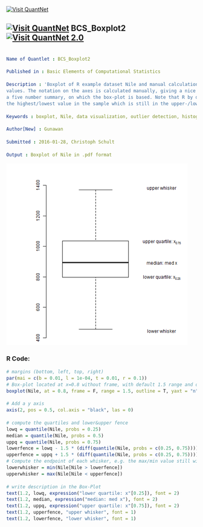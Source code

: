 
[<img src="https://github.com/QuantLet/Styleguide-and-FAQ/blob/master/pictures/banner.png" width="888" alt="Visit QuantNet">](http://quantlet.de/)

## [<img src="https://github.com/QuantLet/Styleguide-and-FAQ/blob/master/pictures/qloqo.png" alt="Visit QuantNet">](http://quantlet.de/) **BCS_Boxplot2** [<img src="https://github.com/QuantLet/Styleguide-and-FAQ/blob/master/pictures/QN2.png" width="60" alt="Visit QuantNet 2.0">](http://quantlet.de/)

```yaml

Name of Quantlet : BCS_Boxplot2

Published in : Basic Elements of Computational Statistics

Description : 'Boxplot of R example dataset Nile and manual calculation and notation of important
values. The notation on the axes is calculated manually, giving a nice example of the calcuation of
a five number summary, on which the box-plot is based. Note that R by default draws the whiskers to
the highest/lowest value in the sample which is still in the upper-/lower fence.'

Keywords : boxplot, Nile, data visualization, outlier detection, histogram

Author[New] : Gunawan

Submitted : 2016-01-28, Christoph Schult

Output : Boxplot of Nile in .pdf format

```

![Picture1](BCS_Boxplot2.png)


### R Code:
```r
# margins (bottom, left, top, right)
par(mai = c(b = 0.01, l = 1e-04, t = 0.01, r = 0.1))
# Box-plot located at x=0.8 without frame, with default 1.5 range and outliers
boxplot(Nile, at = 0.8, frame = F, range = 1.5, outline = T, yaxt = "n", ylim = c(400, 1500))

# Add a y axis
axis(2, pos = 0.5, col.axis = "black", las = 0)

# compute the quartiles and lower&upper fence
lowq = quantile(Nile, probs = 0.25)
median = quantile(Nile, probs = 0.5)
uppq = quantile(Nile, probs = 0.75)
lowerfence = lowq - 1.5 * (diff(quantile(Nile, probs = c(0.25, 0.75))))
upperfence = uppq + 1.5 * (diff(quantile(Nile, probs = c(0.25, 0.75))))
# Compute the endpoint of each whisker, e.g. the max/min value still within the upper/lower-fence
lowerwhisker = min(Nile[Nile > lowerfence])
upperwhisker = max(Nile[Nile < upperfence])

# write description in the Box-Plot
text(1.2, lowq, expression("lower quartile: x"[0.25]), font = 2)
text(1.2, median, expression("median: med x"), font = 2)
text(1.2, uppq, expression("upper quartile: x"[0.75]), font = 2)
text(1.2, upperfence, "upper whisker", font = 1)
text(1.2, lowerfence, "lower whisker", font = 1)
```
